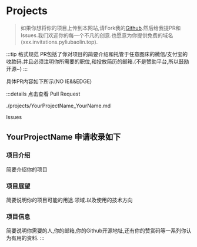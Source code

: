 # Projects

>如果你想将你的项目上传到本网站,请Fork我的[Github](https://github.com/lzhbhlrPython/PublicWelfare-Projects).然后给我提PR和Issues.我们欢迎你的每一个不凡的创意.也愿意为你提供免费的域名(xxx.invitations.pyliubaolin.top).

:::tip 格式规范
PR包括了你对项目的简要介绍和托管于任意图床的微信/支付宝的收款码.并且必须注明你所需要的职位,和投放简历的邮箱.(不是赞助平台,所以鼓励开源~)
:::

具体PR内容如下所示(NO IE&&EDGE)

:::details 点击查看
Pull Request

./projects/YourProjectName_YourName.md

Issues

## YourProjectName 申请收录如下

### 项目介绍

简要介绍你的项目

### 项目展望

简要说明你的项目可能的用途.领域.以及使用的技术方向

### 项目信息

简要说明你需要的人,你的邮箱,你的Github开源地址,还有你的赞赏码等一系列你认为有用的资料.
:::

